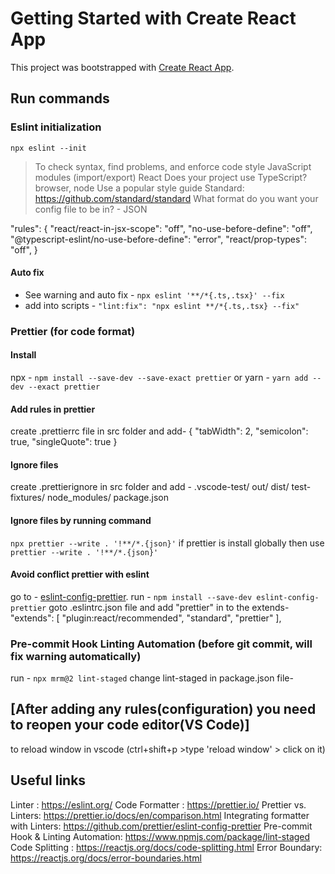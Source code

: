 # Getting Started with Create React App

This project was bootstrapped with [Create React App](https://github.com/facebook/create-react-app).

## Run commands

### Eslint initialization

`npx eslint --init`

> To check syntax, find problems, and enforce code style
> JavaScript modules (import/export)
> React
> Does your project use TypeScript?
> browser, node
> Use a popular style guide
> Standard: https://github.com/standard/standard
> What format do you want your config file to be in? - JSON

"rules": {
"react/react-in-jsx-scope": "off",
"no-use-before-define": "off",
"@typescript-eslint/no-use-before-define": "error",
"react/prop-types": "off",
}

#### Auto fix

- See warning and auto fix - `npx eslint '**/*{.ts,.tsx}' --fix`
- add into scripts -
  `"lint:fix": "npx eslint **/*{.ts,.tsx} --fix"`

### Prettier (for code format)

#### Install

npx - `npm install --save-dev --save-exact prettier` or yarn - `yarn add --dev --exact prettier`

#### Add rules in prettier

create .prettierrc file in src folder and add-
{
"tabWidth": 2,
"semicolon": true,
"singleQuote": true
}

#### Ignore files

create .prettierignore in src folder and add -
.vscode-test/
out/
dist/
test-fixtures/
node_modules/
package.json

#### Ignore files by running command

`npx prettier --write . '!**/*.{json}'`
if prettier is install globally then use `prettier --write . '!**/*.{json}'`

#### Avoid conflict prettier with eslint

go to - [eslint-config-prettier](https://github.com/prettier/eslint-config-prettier).
run - `npm install --save-dev eslint-config-prettier`
goto .eslintrc.json file and add "prettier" in to the extends-
"extends": [
"plugin:react/recommended",
"standard",
"prettier"
],

### Pre-commit Hook Linting Automation (before git commit, will fix warning automatically)

run - `npx mrm@2 lint-staged`
change lint-staged in package.json file-

<!--
"lint-staged": {
    "*{.tsx,.ts}": "npx eslint '**/*{.ts,.tsx}' --fix",
    "*.{ts,tsx,css,md}": "npx prettier --write"
  } -->

## [After adding any rules(configuration) you need to reopen your code editor(VS Code)]

to reload window in vscode (ctrl+shift+p >type 'reload window' > click on it)

## Useful links

Linter : https://eslint.org/
Code Formatter : https://prettier.io/
Prettier vs. Linters: https://prettier.io/docs/en/comparison.html
Integrating formatter with Linters: https://github.com/prettier/eslint-config-prettier
Pre-commit Hook & Linting Automation: https://www.npmjs.com/package/lint-staged
Code Splitting : https://reactjs.org/docs/code-splitting.html
Error Boundary: https://reactjs.org/docs/error-boundaries.html
